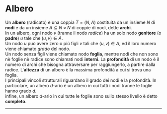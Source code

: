# Albero #
Un **albero** (radicato) è una coppia $T = (N, A)$ costituita da un insieme $N$ di **nodi** e da un insieme $A \subseteq N \times N$ di coppie di nodi, dette **archi**.<br />
In un albero, ogni nodo $v$ (tranne il nodo _radice_) ha un solo nodo **genitore** (o **padre**) $u$ tale che $(u, v) \in A$.<br />
Un nodo $u$ può avere zero o più figli $v$ tali che $(u, v) \in A$, ed il  loro numero viene chiamato _grado_ del nodo.<br />
Un nodo senza figli viene chiamato nodo **foglia**, mentre nodi che non sono nè foglie nè radice sono chiamati nodi **interni**. La **profondità** di un nodo è il numero di archi che bisogna attraversare per raggiungerlo, a partire dalla radice. L'**altezza** di un albero è la massima profondità a cui si trova una foglia.<br />
I principali vincoli strutturali riguardano il grado dei nodi e la profondità. In particolare, un albero $d$-ario è un albero in cui tutti i nodi tranne le foglie hanno grado $d$.<br />
infine, un albero $d$-ario in cui tutte le foglie sono sullo stesso livello è detto **completo**.<br />

------------------------------------------------------------